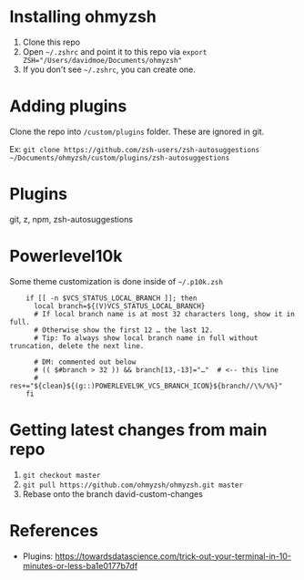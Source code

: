 # Installing ohmyzsh
1. Clone this repo
2. Open `~/.zshrc` and point it to this repo via `export ZSH="/Users/davidmoe/Documents/ohmyzsh"`
  1. If you don't see `~/.zshrc`, you can create one.

# Adding plugins
Clone the repo into `/custom/plugins` folder. These are ignored in git.

Ex: `git clone https://github.com/zsh-users/zsh-autosuggestions ~/Documents/ohmyzsh/custom/plugins/zsh-autosuggestions`

# Plugins
git, z, npm, zsh-autosuggestions

# Powerlevel10k
Some theme customization is done inside of `~/.p10k.zsh`
```
    if [[ -n $VCS_STATUS_LOCAL_BRANCH ]]; then
      local branch=${(V)VCS_STATUS_LOCAL_BRANCH}
      # If local branch name is at most 32 characters long, show it in full.
      # Otherwise show the first 12 … the last 12.
      # Tip: To always show local branch name in full without truncation, delete the next line.

      # DM: commented out below
      # (( $#branch > 32 )) && branch[13,-13]="…"  # <-- this line
      # res+="${clean}${(g::)POWERLEVEL9K_VCS_BRANCH_ICON}${branch//\%/%%}"
    fi
```

# Getting latest changes from main repo
1. `git checkout master`
2. `git pull https://github.com/ohmyzsh/ohmyzsh.git master`
3. Rebase onto the branch david-custom-changes

# References
* Plugins: https://towardsdatascience.com/trick-out-your-terminal-in-10-minutes-or-less-ba1e0177b7df 